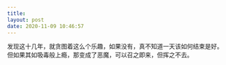 ```yaml
---
title: 
layout: post
date: 2020-11-09 10:46:57
---
```


发现这十几年，就贪图着这么个乐趣，如果没有，真不知道一天该如何结束是好。但如果其如吸毒般上瘾，那变成了恶魔，可以召之即来，但挥之不去。